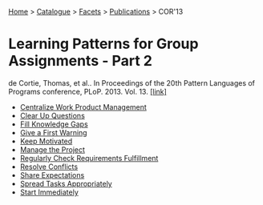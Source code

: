 [Home](../../../../README.md) > [Catalogue](../../../../Patterns_catalogue.md) > [Facets](../facets.md) > [Publications](../publications.md) > COR'13
# Learning Patterns for Group Assignments - Part 2

de Cortie, Thomas, et al.. In Proceedings of the 20th Pattern Languages of Programs conference, PLoP. 2013. Vol. 13. [[link]](https://hillside.net/plop/2013/papers/Group5/plop13_preprint_20.pdf)

- [Centralize Work Product Management](../../../Centralize_Work_Product_Management.md)
- [Clear Up Questions](../../../Clear_Up_Questions.md)
- [Fill Knowledge Gaps](../../../Fill_Knowledge_Gaps.md)
- [Give a First Warning](../../../Give_a_First_Warning.md)
- [Keep Motivated](../../../Keep_Motivated.md)
- [Manage the Project](../../../Manage_The_Project.md)
- [Regularly Check Requirements Fulfillment](../../../Regularly_Check_Requirements_Fulfillment.md)
- [Resolve Conflicts](../../../Resolve_Conflicts.md)
- [Share Expectations](../../../Share_Expectations.md)
- [Spread Tasks Appropriately](../../../Spread_Tasks_Appropriately.md)
- [Start Immediately](../../../Start_Immediately.md)
